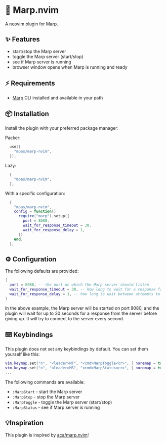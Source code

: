 # 🔌 Marp.nvim

A [neovim](https://neovim.io/) plugin for [Marp](https://marp.app/).

## ✨ Features

- start/stop the Marp server
- toggle the Marp server (start/stop)
- see if Marp server is running
- browser window opens when Marp is running and ready

## ⚡️ Requirements

- [Marp](https://marp.app/) CLI installed and available in your path

## 📦 Installation

Install the plugin with your preferred package manager:

Packer:

```lua
  use({
    "mpas/marp-nvim",
  }),
```

Lazy:

```lua
  {
    "mpas/marp-nvim",
  },
```

With a specific configuration:

```lua
  {
    "mpas/marp-nvim",
    config = function()
      require("marp").setup({
        port = 8080,
        wait_for_response_timeout = 30,
        wait_for_response_delay = 1,
      })
    end,
  },
```

## ⚙️ Configuration

The following defaults are provided:

```lua
{
  port = 8080, -- the port on which the Marp server should listen
  wait_for_response_timeout = 30, -- how long to wait for a response from the server before giving up
  wait_for_response_delay = 1, -- how long to wait between attempts to connect to the server
}
```

In the above example, the Marp server will be started on port 8080, and the plugin will wait for up to 30 seconds for a response from the server before giving up. It will try to connect to the server every second.

## ⌨️ Keybindings

This plugin does not set any keybindings by default. You can set them yourself like this:

```lua
vim.keymap.set("n", "<leader>MT", "<cmd>MarpToggle<cr>", { noremap = true, silent = true })
vim.keymap.set("n", "<leader>MS", "<cmd>MarpStatus<cr>", { noremap = true, silent = true })
...
```

The following commands are available:

- `:MarpStart` - start the Marp server
- `:MarpStop` - stop the Marp server
- `:MarpToggle` - toggle the Marp server (start/stop)
- `:MarpStatus` - see if Marp server is running

## 💡Inspiration

This plugin is inspired by [aca/marp.nvim](https://github.com/aca/marp.nvim)!
